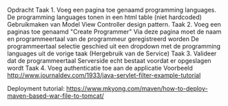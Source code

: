 Opdracht
Taak 1. Voeg een pagina toe genaamd programming languages. De programming languages tonen in een html table (niet hardcoded)
        Gebruikmaken van Model View Controller design pattern.
Taak 2. Voeg een paginas toe genaamd "Create Programmer"
        Via deze pagina moet de naam en programmeertaal van de programmeur geregistreerd worden
        De programmeertaal selectie geschied uit een dropdown met de programming languages uit de vorige taak (Hergebruik van de Service)
Taak 3. Valideer dat de programmeertaal Serverside echt bestaat voordat er opgeslagen wordt
Taak 4. Voeg authenticatie toe aan de applicatie
        Voorbeeld http://www.journaldev.com/1933/java-servlet-filter-example-tutorial



Deployment tutorial:
https://www.mkyong.com/maven/how-to-deploy-maven-based-war-file-to-tomcat/

